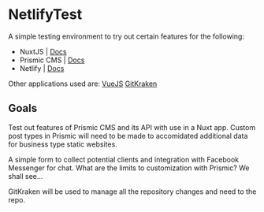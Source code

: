 # NetlifyTest

A simple testing environment to try out certain features for the following:

* NuxtJS | [Docs](https://nuxtjs.org/guide)
* Prismic CMS | [Docs](https://prismic.io/docs)
* Netlify | [Docs](https://docs.netlify.com/#get-started)

Other applications used are:
[VueJS](https://vuejs.org/v2/guide/)
[GitKraken](https://support.gitkraken.com/)

## Goals
Test out features of Prismic CMS and its API with use in a Nuxt app.
Custom post types in Prismic will need to be made to accomidated additional
data for business type static websites. 

A simple form to collect potential clients and integration with
Facebook Messenger for chat. What are the limits to customization with Prismic?
We shall see...

GitKraken will be used to manage all the repository changes and need to the repo.